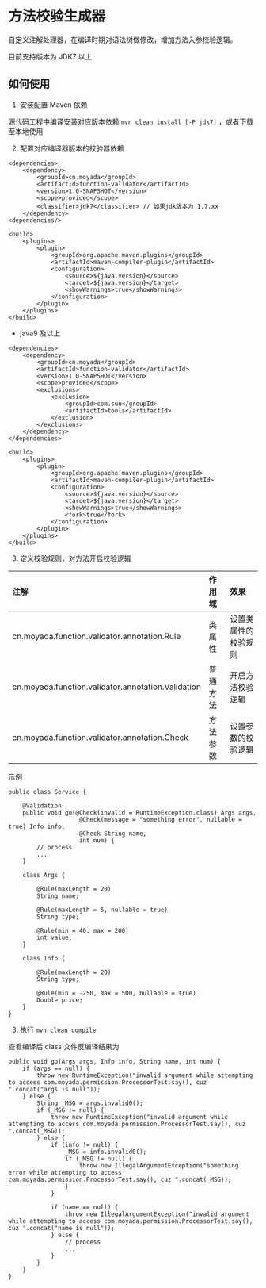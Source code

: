 # 方法校验生成器

自定义注解处理器，在编译时期对语法树做修改，增加方法入参校验逻辑。

目前支持版本为 JDK7 以上

## 如何使用

1. 安装配置 Maven 依赖

源代码工程中编译安装对应版本依赖 `mvn clean install [-P jdk7]` ，或者[下载](https://github.com/moyada/function-validator/releases)至本地使用 

2. 配置对应编译器版本的校验器依赖

```
<dependencies>
    <dependency>
        <groupId>cn.moyada</groupId>
        <artifactId>function-validator</artifactId>
        <version>1.0-SNAPSHOT</version>
        <scope>provided</scope>
        <classifier>jdk7</classifier> // 如果jdk版本为 1.7.xx
    </dependency>
<dependencies/>

<build>
    <plugins>
        <plugin>
            <groupId>org.apache.maven.plugins</groupId>
            <artifactId>maven-compiler-plugin</artifactId>
            <configuration>
                <source>${java.version}</source>
                <target>${java.version}</target>
                <showWarnings>true</showWarnings>
            </configuration>
        </plugin>
    </plugins>
</build>

```

* java9 及以上

```
<dependencies>
    <dependency>
        <groupId>cn.moyada</groupId>
        <artifactId>function-validator</artifactId>
        <version>1.0-SNAPSHOT</version>
        <scope>provided</scope>
        <exclusions>
            <exclusion>
                <groupId>com.sun</groupId>
                <artifactId>tools</artifactId>
            </exclusion>
        </exclusions>
    </dependency>
</dependencies>

<build>
    <plugins>
        <plugin>
            <groupId>org.apache.maven.plugins</groupId>
            <artifactId>maven-compiler-plugin</artifactId>
            <configuration>
                <source>${java.version}</source>
                <target>${java.version}</target>
                <showWarnings>true</showWarnings>
                <fork>true</fork>
            </configuration>
        </plugin>
    </plugins>
</build>
```

3. 定义校验规则，对方法开启校验逻辑

| 注解 | 作用域 | 效果 |
| :---- | :----- | :---- |
| cn.moyada.function.validator.annotation.Rule | 类属性 | 设置类属性的校验规则 |
| cn.moyada.function.validator.annotation.Validation | 普通方法 | 开启方法校验逻辑 |
| cn.moyada.function.validator.annotation.Check | 方法参数 | 设置参数的校验逻辑 |

示例

```
public class Service {

    @Validation
    public void go(@Check(invalid = RuntimeException.class) Args args,
                    @Check(message = "something error", nullable = true) Info info,
                    @Check String name,
                    int num) {
        // process
        ...
    }

    class Args {

        @Rule(maxLength = 20)
        String name;

        @Rule(maxLength = 5, nullable = true)
        String type;

        @Rule(min = 40, max = 200)
        int value;
    }

    class Info {

        @Rule(maxLength = 20)
        String type;

        @Rule(min = -250, max = 500, nullable = true)
        Double price;
    }
}
```

3. 执行 `mvn clean compile`

查看编译后 class 文件反编译结果为

```
public void go(Args args, Info info, String name, int num) {
    if (args == null) {
        throw new RuntimeException("invalid argument while attempting to access com.moyada.permission.ProcessorTest.say(), cuz ".concat("args is null"));
    } else {
        String _MSG = args.invalid0();
        if (_MSG != null) {
            throw new RuntimeException("invalid argument while attempting to access com.moyada.permission.ProcessorTest.say(), cuz ".concat(_MSG));
        } else {
            if (info != null) {
                _MSG = info.invalid0();
                if (_MSG != null) {
                    throw new IllegalArgumentException("something error while attempting to access com.moyada.permission.ProcessorTest.say(), cuz ".concat(_MSG));
                }
            }

            if (name == null) {
                throw new IllegalArgumentException("invalid argument while attempting to access com.moyada.permission.ProcessorTest.say(), cuz ".concat("name is null"));
            } else {
                // process
                ...
            }
        }
    }
}
``` 